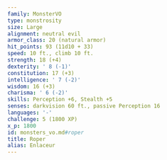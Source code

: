 ```yaml
---
family: MonsterVO
type: monstrosity
size: Large
alignment: neutral evil
armor_class: 20 (natural armor)
hit_points: 93 (11d10 + 33)
speed: 10 ft., climb 10 ft.
strength: 18 (+4)
dexterity: ' 8 (-1)'
constitution: 17 (+3)
intelligence: ' 7 (-2)'
wisdom: 16 (+3)
charisma: ' 6 (-2)'
skills: Perception +6, Stealth +5
senses: darkvision 60 ft., passive Perception 16
languages: '-'
challenge: 5 (1800 XP)
x_p: 1800
id: monsters_vo.md#roper
title: Roper
alias: Enlaceur
---
```


